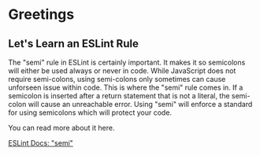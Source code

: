 # Greetings
## Let's Learn an ESLint Rule

The "semi" rule in ESLint is certainly important. It makes it so semicolons will either be used always or never in code. While JavaScript does not require semi-colons, using semi-colons only sometimes can cause unforseen issue within code. This is where the "semi" rule comes in. If a semicolon is inserted after a return statement that is not a literal, the semi-colon will cause an unreachable error. Using "semi" will enforce a standard for using semicolons which will protect your code.

You can read more about it here.

[ESLint Docs: "semi"](https://eslint.org/docs/latest/rules/semi)
